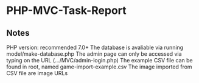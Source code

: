 # PHP-MVC-Task-Report
## Notes
PHP version: recommended 7.0+
The database is avaliable via running model/make-database.php
The admin page can only be accessed via typing on the URL (.../MVC/admin-login.php)
The example CSV file can be found in root, named game-import-example.csv
The image imported from CSV file are image URLs
